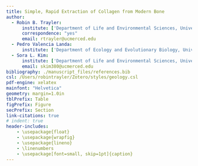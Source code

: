 ```yaml
---
title: Simple, Rapid Extraction of Collagen from Modern Bone
author:
  - Robin B. Trayler:
      institute: ['Department of Life and Environmental Sciences, University of California, Merced']
      correspondence: "yes"
      email: rtrayler@ucmerced.edu
  - Pedro Valencia Landa:
      institute: ['Department of Ecology and Evolutionary Biology, University of California, Santa Cruz']
  - Sora L. Kim:
      institute: ['Department of Life and Environmental Sciences, University of California, Merced']
      email: skim380@ucmerced.edu
bibliography: ./manuscript_files/references.bib
csl: /Users/robintrayler/Zotero/styles/geology.csl
pdf-engine: xelatex
mainfont: "Helvetica"
geometry: margin=1.0in
tblPrefix: Table
figPrefix: Figure
secPrefix: Section
link-citations: true
# indent: true
header-includes:
    - \usepackage{float}
    - \usepackage{wrapfig}
    - \usepackage{lineno}
    - \linenumbers
    - \usepackage[font=small, skip=1pt]{caption}
---
```


<!-- pandoc -s manuscript.md -o manuscript.pdf --pdf-engine=xelatex --filter pandoc-crossref --citeproc --lua-filter scholarly-metadata.lua --lua-filter author-info-blocks.lua -->

